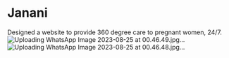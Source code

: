 # Janani
Designed a website to provide 360 degree care to pregnant women, 24/7. 
![Uploading WhatsApp Image 2023-08-25 at 00.46.49.jpg…]()
![Uploading WhatsApp Image 2023-08-25 at 00.46.48.jpg…]()
